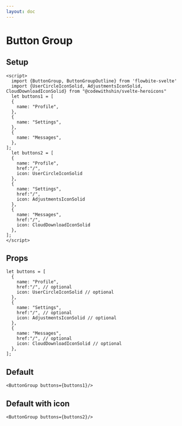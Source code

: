 ```yaml
---
layout: doc
---
```


<script>
  import {ButtonGroup, ButtonGroupOutline} from '$lib/index'
  import {UserCircleIconSolid, AdjustmentsIconSolid, CloudDownloadIconSolid} from "@codewithshin/svelte-heroicons"
  let buttons1 = [
  {
    name: "Profile",
  },
  {
    name: "Settings",
  },
  {
    name: "Messages",
  },
];
  let buttons2 = [
  {
    name: "Profile",
    href:"/",
    icon: UserCircleIconSolid
  },
  {
    name: "Settings",
    href:"/",
    icon: AdjustmentsIconSolid
  },
  {
    name: "Messages",
    href:"/",
    icon: CloudDownloadIconSolid
  },
];
</script>


<h1 class="text-3xl w-full text-gray-900 dark:text-white py-8">Button Group</h1>

<h2 class="text-2xl w-full text-gray-900 dark:text-white py-8">Setup</h2>

```svelte
<script>
  import {ButtonGroup, ButtonGroupOutline} from 'flowbite-svelte'
  import {UserCircleIconSolid, AdjustmentsIconSolid, CloudDownloadIconSolid} from "@codewithshin/svelte-heroicons"
  let buttons1 = [
  {
    name: "Profile",
  },
  {
    name: "Settings",
  },
  {
    name: "Messages",
  },
];
  let buttons2 = [
  {
    name: "Profile",
    href:"/",
    icon: UserCircleIconSolid
  },
  {
    name: "Settings",
    href:"/",
    icon: AdjustmentsIconSolid
  },
  {
    name: "Messages",
    href:"/",
    icon: CloudDownloadIconSolid
  },
];
</script>
```

<h2 class="text-2xl w-full text-gray-900 dark:text-white py-8">Props</h2>

```svelte
let buttons = [
  {
    name: "Profile",
    href:"/", // optional
    icon: UserCircleIconSolid // optional
  },
  {
    name: "Settings",
    href:"/", // optional
    icon: AdjustmentsIconSolid // optional
  },
  {
    name: "Messages",
    href:"/", // optional
    icon: CloudDownloadIconSolid // optional
  },
];
```

<h2 class="text-2xl w-full text-gray-900 dark:text-white py-8">Default</h2>

<div
  class="container flex flex-wrap justify-evenly rounded-xl my-4 mx-auto bg-gradient-to-r bg-white dark:bg-gray-900 border border-gray-200 dark:border-gray-700 p-2 sm:p-6">
<ButtonGroup buttons={buttons1}/>
</div>


```svelte
<ButtonGroup buttons={buttons1}/>
```

<h2 class="text-2xl w-full text-gray-900 dark:text-white py-8">Default with icon</h2>

<div
  class="container flex flex-wrap justify-evenly rounded-xl my-4 mx-auto bg-gradient-to-r bg-white dark:bg-gray-900 border border-gray-200 dark:border-gray-700 p-2 sm:p-6">
<ButtonGroup buttons={buttons2}/>
</div>


```svelte
<ButtonGroup buttons={buttons2}/>
```
